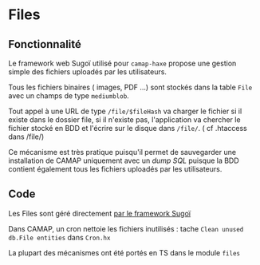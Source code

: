 # Files

## Fonctionnalité

Le framework web Sugoï utilisé pour `camap-haxe` propose une gestion simple des fichiers uploadés par les utilisateurs.

Tous les fichiers binaires ( images, PDF ...) sont stockés dans la table `File` avec un champs de type `mediumblob`.

Tout appel à une URL de type `/file/$fileHash` va charger le fichier si il existe dans le dossier file, si il n'existe pas, l'application va chercher le fichier stocké en BDD et l'écrire sur le disque dans `/file/`. ( cf .htaccess dans /file/)

Ce mécanisme est très pratique puisqu'il permet de sauvegarder une installation de CAMAP uniquement avec un _dump SQL_ puisque la BDD contient également tous les fichiers uploadés par les utilisateurs.

## Code

Les Files sont géré directement [par le framework Sugoï](https://github.com/AliloSCOP/sugoi/blob/master/src/sugoi/db/File.hx)

Dans CAMAP, un cron nettoie les fichiers inutilisés : tache `Clean unused db.File entities` dans `Cron.hx`

La plupart des mécanismes ont été portés en TS dans le module `files`
